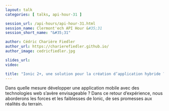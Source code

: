 ```yaml
---
layout: talk
categories: [ talks, api-hour-31 ]

session_url: /api-hours/api-hour-31.html
session_name: Clermont'ech API Hour &#35;31
session_short_name: "&#35;31"

author: Cédric Charière Fiedler
author_url: https://charierefiedler.github.io/
author_image: cedricfiedler.jpg

slides_url:
video:

title: "Ionic 2+, une solution pour la création d’application hybride ?"
---
```


Dans quelle mesure développer une application mobile avec des technologies web s’avère envisageable ? Dans ce retour d’expérience, nous aborderons les forces et les faiblesses de Ionic, de ses promesses aux réalités du terrain.
